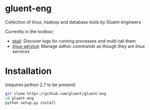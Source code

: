# gluent-eng
Collection of linux, hadoop and database tools by Gluent engineers

Currently in the toolbox:

- [ptail](doc/ptail.md): Discover logs for running processes and multi-tail them
- [linux-service](doc/linux-service.md): Manage *adhoc commands* as though they are *linux services*

# Installation

(requires python 2.7 to be present)

```Bash
git clone https://github.com/gluent/gluent-eng
cd gluent-eng
python setup.py install
```
